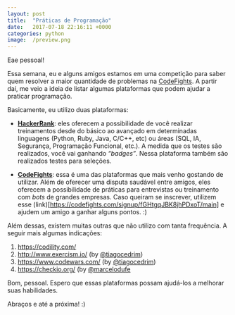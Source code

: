 ```yaml
---
layout: post
title:  "Práticas de Programação"
date:   2017-07-18 22:16:11 +0000
categories: python
image:  /preview.png
---
```


Eae pessoal!

Essa semana, eu e alguns amigos estamos em uma competição para saber quem resolver a maior quantidade de problemas na [CodeFights](https://codefights.com/signup/fGHtgqJBK8jhPDxoT/main). A partir daí, me veio a ideia de listar algumas plataformas que podem ajudar a praticar programação.

Basicamente, eu utilizo duas plataformas:

* **[HackerRank]( https://www.hackerrank.com)**: eles oferecem a possibilidade de você realizar treinamentos desde do básico ao avançado em determinadas linguagens (Python, Ruby, Java, C/C++, etc) ou áreas (SQL, IA, Segurança, Programação Funcional, etc.). A medida que os testes são realizados, você vai ganhando *“badges”*. Nessa plataforma também são realizados testes para seleções.

* **[CodeFights](https://codefights.com/signup/fGHtgqJBK8jhPDxoT/main)**: essa é uma das plataformas que mais venho gostando de utilizar. Além de oferecer uma disputa saudável entre amigos, eles oferecem a possibilidade de práticas para entrevistas ou treinamento com *bots* de grandes empresas. Caso queiram se inscrever, utilizem esse (link)[https://codefights.com/signup/fGHtgqJBK8jhPDxoT/main] e ajudem um amigo a ganhar alguns pontos. :)

Além dessas, existem muitas outras que não utilizo com tanta frequência. A seguir mais algumas indicações:

1.	https://codility.com/
2.	http://www.exercism.io/ (by [@tiagocedrim](https://github.com/tiagocedrim))
3.	https://www.codewars.com/ (by [@tiagocedrim](https://github.com/tiagocedrim))
4.	https://checkio.org/ (by [@marcelodufe](https://github.com/marcelodufe)

Bom, pessoal. Espero que essas plataformas possam ajudá-los a melhorar suas habilidades.

Abraços e até a próxima! :)
